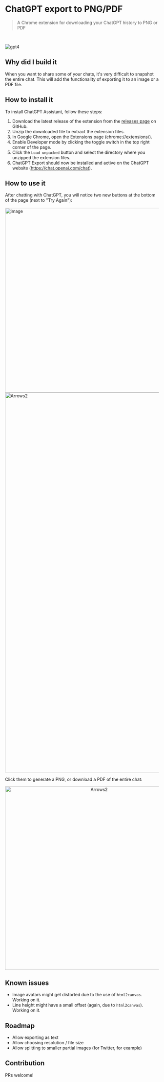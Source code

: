 # ChatGPT export to PNG/PDF
> A Chrome extension for downloading your ChatGPT history to PNG or PDF
<br/>

![gpt4](https://user-images.githubusercontent.com/7003853/205509643-2283f0fe-3643-4b74-98f6-a0f2489d75ef.gif)

## Why did I build it
When you want to share some of your chats, it's very difficult to snapshot the entire chat. This will add the functionality of exporting it to an image or a PDF file.

## How to install it

To install ChatGPT Assistant, follow these steps:

1. Download the latest release of the extension from the [releases page](https://github.com/liady/ChatGPT-pdf/releases) on GitHub.
2. Unzip the downloaded file to extract the extension files.
3. In Google Chrome, open the Extensions page (chrome://extensions/).
4. Enable Developer mode by clicking the toggle switch in the top right corner of the page.
5. Click the `Load unpacked` button and select the directory where you unzipped the extension files.
6. ChatGPT Export should now be installed and active on the ChatGPT website (https://chat.openai.com/chat).

## How to use it

After chatting with ChatGPT, you will notice two new buttons at the bottom of the page (next to "Try Again"):
<br/><br/>
<img width="603" alt="image" src="https://user-images.githubusercontent.com/7003853/205508705-f8c90359-8541-4b59-af5a-8a751833de10.png">
<img width="1241" alt="Arrows2" src="https://user-images.githubusercontent.com/7003853/205508245-27048459-6c7a-48cb-8f43-b8196fb9401b.png">

Click them to generate a PNG, or download a PDF of the entire chat:
<br/>
<center><img height="600" alt="Arrows2" src="https://user-images.githubusercontent.com/7003853/205508289-fb56f028-021e-4ca5-8dc4-a65626888760.png"></center>

## Known issues
* Image avatars might get distorted due to the use of `html2canvas`. Working on it.
* Line height might have a small offset (again, due to `html2canvas`). Working on it.

## Roadmap
* Allow exporting as text
* Allow choosing resolution / file size
* Allow splitting to smaller partial images (for Twitter, for example)

## Contribution
PRs welcome!

